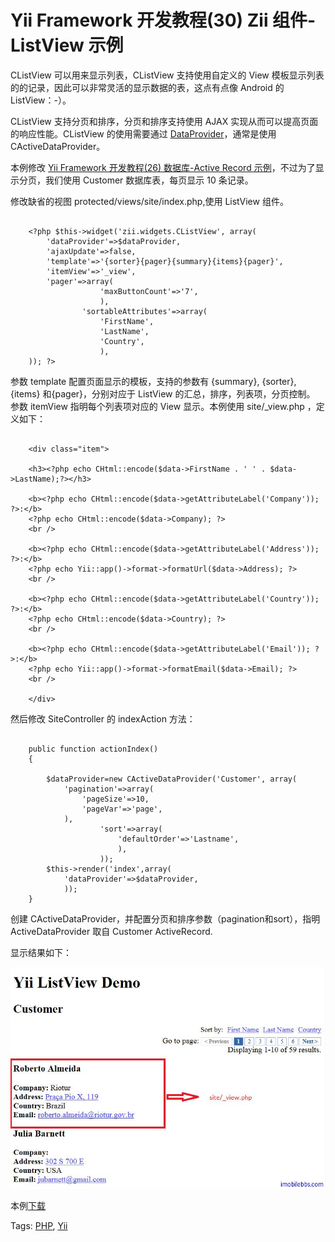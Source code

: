 # Yii Framework 开发教程(30) Zii 组件-ListView 示例

CListView 可以用来显示列表，CListView 支持使用自定义的 View 模板显示列表的的记录，因此可以非常灵活的显示数据的表，这点有点像 Android 的 ListView：-）。

CListView 支持分页和排序，分页和排序支持使用 AJAX 实现从而可以提高页面的响应性能。CListView 的使用需要通过 [DataProvider](http://www.imobilebbs.com/wordpress/archives/4058)，通常是使用 CActiveDataProvider。

本例修改 [Yii Framework 开发教程(26) 数据库-Active Record 示例](http://www.imobilebbs.com/wordpress/archives/4047)，不过为了显示分页，我们使用 Customer 数据库表，每页显示 10 条记录。

修改缺省的视图 protected/views/site/index.php,使用 ListView 组件。

```

    <?php $this->widget('zii.widgets.CListView', array(
    	'dataProvider'=>$dataProvider,
    	'ajaxUpdate'=>false,
    	'template'=>'{sorter}{pager}{summary}{items}{pager}',
    	'itemView'=>'_view',
    	'pager'=>array(
    				'maxButtonCount'=>'7',
    				),
    			'sortableAttributes'=>array(
    				'FirstName',
    				'LastName',
    				'Country',
    				),
    )); ?>

```

参数 template 配置页面显示的模板，支持的参数有 {summary}, {sorter}, {items} 和{pager}，分别对应于 ListView 的汇总，排序，列表项，分页控制。
参数 itemView 指明每个列表项对应的 View 显示。本例使用 site/_view.php ，定义如下：

```

    <div class="item">
    
    <h3><?php echo CHtml::encode($data->FirstName . ' ' . $data->LastName);?></h3>
    
    <b><?php echo CHtml::encode($data->getAttributeLabel('Company')); ?>:</b>
    <?php echo CHtml::encode($data->Company); ?>
    <br />
    
    <b><?php echo CHtml::encode($data->getAttributeLabel('Address')); ?>:</b>
    <?php echo Yii::app()->format->formatUrl($data->Address); ?>
    <br />
    
    <b><?php echo CHtml::encode($data->getAttributeLabel('Country')); ?>:</b>
    <?php echo CHtml::encode($data->Country); ?>
    <br />
    
    <b><?php echo CHtml::encode($data->getAttributeLabel('Email')); ?>:</b>
    <?php echo Yii::app()->format->formatEmail($data->Email); ?>
    <br />
    
    </div>

```

然后修改 SiteController 的 indexAction 方法：

```

    public function actionIndex()
    {
    
    	$dataProvider=new CActiveDataProvider('Customer', array(
    		'pagination'=>array(
    			'pageSize'=>10,
    			'pageVar'=>'page',
    		),
    				'sort'=>array(
    					'defaultOrder'=>'Lastname',
    					),
    				));
    	$this->render('index',array(
    		'dataProvider'=>$dataProvider,
    		));
    }

```

创建 CActiveDataProvider，并配置分页和排序参数（pagination和sort），指明 ActiveDataProvider 取自 Customer ActiveRecord.

显示结果如下：

![picture30.1](images/30.1.jpg)

本例[下载](http://www.imobilebbs.com/download/yii/ListViewDemo.zip)

Tags: [PHP](http://www.imobilebbs.com/wordpress/archives/tag/php), [Yii](http://www.imobilebbs.com/wordpress/archives/tag/yii)

 

